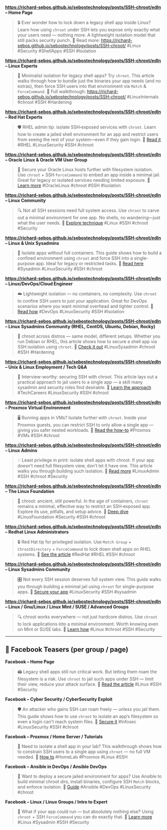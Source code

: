 
**https://richard-sebos.github.io/sebostechnology/posts/SSH-chroot/edIn – Home Page**

> 🔒 Ever wonder how to lock down a legacy shell app inside Linux?
> Learn how using `chroot` under SSH lets you expose only exactly what your users need — nothing more. A lightweight isolation model that still packs security punch.
> 📖 Read more: <https://richard-sebos.github.io/sebostechnology/posts/SSH-chroot/>
> #Linux #Security #ShellApps #SSH #Isolation

**https://richard-sebos.github.io/sebostechnology/posts/SSH-chroot/edIn – Linux Experts**

> 🧱 Minimalist isolation for legacy shell apps? Try `chroot`.
> This article walks through how to bundle just the binaries your app needs (and no extras), then force SSH users into that environment via `Match` & `ForceCommand`.
> 📘 Full walkthrough: <https://richard-sebos.github.io/sebostechnology/posts/SSH-chroot/>
> #LinuxInternals #chroot #SSH #Hardening

**https://richard-sebos.github.io/sebostechnology/posts/SSH-chroot/edIn – Red Hat Experts**

> 🛡️ RHEL admin tip: isolate SSH‑exposed services with `chroot`.
> Learn how to create a jailed shell environment for an app and restrict users from seeing the rest of your system—even if they gain login.
> 🔗 [Read it](https://richard-sebos.github.io/sebostechnology/posts/SSH-chroot/)
> #RHEL #LinuxSecurity #SSH #chroot

**https://richard-sebos.github.io/sebostechnology/posts/SSH-chroot/edIn – Oracle Linux & Oracle VM User Group**

> 🔐 Secure your Oracle Linux hosts further with filesystem isolation.
> Use `chroot` + SSH `ForceCommand` to embed an app inside a minimal jail. Great for legacy or isolated services needing limited exposure.
> 📖 [Learn more](https://richard-sebos.github.io/sebostechnology/posts/SSH-chroot/)
> #OracleLinux #chroot #SSH #Isolation

**https://richard-sebos.github.io/sebostechnology/posts/SSH-chroot/edIn – Linux Community**

> 🔍 Not all SSH sessions need full system access.
> Use `chroot` to carve out a minimal environment for one app. No shells, no wandering—just what the user needs.
> 📘 [Explore technique](https://richard-sebos.github.io/sebostechnology/posts/SSH-chroot/)
> #Linux #SSH #chroot #Security

**https://richard-sebos.github.io/sebostechnology/posts/SSH-chroot/edIn – Linux & Unix Sysadmins**

> 🧰 Isolate apps without full containers.
> This guide shows how to build a confined environment using `chroot` and force SSH into a single-purpose app. Ideal for legacy or restricted tasks.
> 🔗 [Read here](https://richard-sebos.github.io/sebostechnology/posts/SSH-chroot/)
> #Sysadmin #LinuxSecurity #SSH #chroot

**https://richard-sebos.github.io/sebostechnology/posts/SSH-chroot/edIn – Linux/DevOps/Cloud Engineer**

> ☁️ Lightweight isolation — no containers, no complexity.
> Use `chroot` to confine SSH users to just your application. Great for DevOps scenarios where you want minimal overhead and tighter control.
> 📖 [Read how](https://richard-sebos.github.io/sebostechnology/posts/SSH-chroot/)
> #DevOps #LinuxSecurity #SSH #Isolation

**https://richard-sebos.github.io/sebostechnology/posts/SSH-chroot/edIn – Linux Sysadmins Community (RHEL, CentOS, Ubuntu, Debian, Rocky)**

> 🔐 chroot across distros — same model, different setups.
> Whether you run Debian or RHEL, this article shows how to secure a shell app via SSH isolation using `chroot`.
> 📘 [Check it out](https://richard-sebos.github.io/sebostechnology/posts/SSH-chroot/)
> #LinuxSysadmin #chroot #SSH #Hardening

**https://richard-sebos.github.io/sebostechnology/posts/SSH-chroot/edIn – Unix & Linux Employment / Tech Q&A**

> 🎯 Interview-worthy: securing SSH with chroot.
> This article lays out a practical approach to jail users to a single app — a skill many sysadmin and security roles find desirable.
> 🔗 [Learn the approach](https://richard-sebos.github.io/sebostechnology/posts/SSH-chroot/)
> #TechCareers #LinuxSecurity #SSH #chroot

**https://richard-sebos.github.io/sebostechnology/posts/SSH-chroot/edIn – Proxmox Virtual Environment**

> 🖥️ Running apps in VMs? Isolate further with `chroot`.
> Inside your Proxmox guests, you can restrict SSH to only allow a single app — giving you safer nested workloads.
> 📘 [Read the how-to](https://richard-sebos.github.io/sebostechnology/posts/SSH-chroot/)
> #Proxmox #VMs #SSH #chroot

**https://richard-sebos.github.io/sebostechnology/posts/SSH-chroot/edIn – Linux Admins**

> 💡 Least privilege in print: isolate shell apps with chroot.
> If your app doesn’t need full filesystem view, don’t let it have one. This article walks you through building such isolation.
> 🔗 [Read more](https://richard-sebos.github.io/sebostechnology/posts/SSH-chroot/)
> #LinuxAdmin #SSH #chroot #Security

**https://richard-sebos.github.io/sebostechnology/posts/SSH-chroot/edIn – The Linux Foundation**

> 📜 chroot: ancient, still powerful.
> In the age of containers, `chroot` remains a minimal, effective way to restrict an SSH‑exposed app. Explore its use, pitfalls, and setup advice.
> 📘 [Deep dive](https://richard-sebos.github.io/sebostechnology/posts/SSH-chroot/)
> #LinuxFoundation #Security #SSH #chroot

**https://richard-sebos.github.io/sebostechnology/posts/SSH-chroot/edIn – Redhat Linux Administrators**

> 🔒 Red Hat tip for privileged isolation.
> Use `Match Group` + `ChrootDirectory` + `ForceCommand` to lock down shell apps on RHEL systems.
> 📗 [See the article](https://richard-sebos.github.io/sebostechnology/posts/SSH-chroot/)
> #RedHat #RHEL #SSH #chroot

**https://richard-sebos.github.io/sebostechnology/posts/SSH-chroot/edIn – Linux Sysadmins Community**

> 🎛️ Not every SSH session deserves full system view.
> This guide walks you through building a minimal jail using `chroot` for single-purpose apps.
> 🔗 [Secure your app](https://richard-sebos.github.io/sebostechnology/posts/SSH-chroot/)
> #LinuxSecurity #SSH #sysadmin

**https://richard-sebos.github.io/sebostechnology/posts/SSH-chroot/edIn – Linux / Gnu/Linux / Linux Mint / SUSE / Advanced Groups**

> 🔍 chroot works everywhere — not just hardcore distros.
> Use `chroot` to lock applications into a minimal environment. Worth knowing even on Mint or SUSE labs.
> 📘 [Learn how](https://richard-sebos.github.io/sebostechnology/posts/SSH-chroot/)
> #Linux #chroot #SSH #Security

---

## 📘 Facebook Teasers (per group / page)

**Facebook – Home Page**

> 🖨️ Legacy shell apps still run critical work. But letting them roam the filesystem is a risk.
> Use `chroot` to jail such apps under SSH — limit their view, reduce your attack surface.
> 🔗 [Read the article](https://richard-sebos.github.io/sebostechnology/posts/SSH-chroot/)
> #Linux #SSH #Security

**Facebook – Cyber Security / CyberSecurity Exploit**

> 🛡️ An attacker who gains SSH can roam freely — unless you jail them.
> This guide shows how to use `chroot` to isolate an app’s filesystem so even a login can't reach system files.
> 🔗 [Secure it](https://richard-sebos.github.io/sebostechnology/posts/SSH-chroot/)
> #Infosec #LinuxSecurity #SSH #chroot

**Facebook – Proxmox / Home Server / Tutorials**

> 🧰 Need to isolate a shell app in your lab?
> This walkthrough shows how to constrain SSH users to a single app using `chroot` — no full VM needed.
> 🔗 [How to](https://richard-sebos.github.io/sebostechnology/posts/SSH-chroot/)
> #HomeLab #Proxmox #Linux #SSH

**Facebook – Ansible in DevOps / Ansible DevOps**

> 🤖 Want to deploy a secure jailed environment for apps?
> Use Ansible to build minimal chroot dirs, install binaries, configure SSH `Match` blocks, and enforce isolation.
> 🔗 [Guide](https://richard-sebos.github.io/sebostechnology/posts/SSH-chroot/)
> #Ansible #DevOps #LinuxSecurity #chroot

**Facebook – Linux / Linux Groups / Intro to Expert**

> 🔐 What if your app could run — but absolutely nothing else?
> Using `chroot` + SSH `ForceCommand` you can do exactly that.
> 🔗 [Learn more](https://richard-sebos.github.io/sebostechnology/posts/SSH-chroot/)
> #Linux #Sysadmin #SSH #Security
